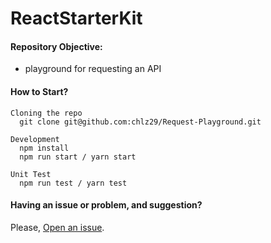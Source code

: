 # ReactStarterKit

#### Repository Objective:

- playground for requesting an API

#### How to Start?

```
Cloning the repo
  git clone git@github.com:chlz29/Request-Playground.git

Development
  npm install
  npm run start / yarn start

Unit Test
  npm run test / yarn test
```

#### Having an issue or problem, and suggestion?

Please, [Open an issue](https://github.com/chlz29/Request-Playground/issues/new).
